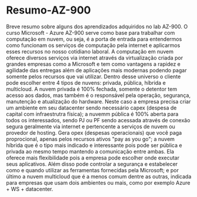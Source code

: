 # Resumo-AZ-900
Breve resumo sobre alguns dos aprendizados adquiridos no lab AZ-900.
O curso Microsoft - Azure AZ-900 serve como base para trabalhar com computação em nuvem, ou seja, é a porta de entrada para entendermos como funcionam os serviços de computação pela internet e aplicarmos esses recursos no nosso cotidiano laboral.
A computação em nuvem oferece diversos serviços via internet através da virtualização criada por grandes empresas como a Microsoft e tem como vantagens a rapidez e agilidade das entregas além de aplicações mais modernas podendo pagar somente pelos recursos que vai utilizar. Dentro desse universo o cliente pode escolher entre 4 tipos de nuvens: privada, pública, híbrida e multicloud.
A nuvem privada é 100% fechada, somente o detentor tem acesso aos dados, mas também é o responsável pela operação, segurança, manutenção e atualização do hardware. Neste caso a empresa precisa criar um ambiente em seu datacenter sendo necessário capex (despesa de capital com infraestrutra física); a nuvemm pública é 100% aberta para todos os interessados, sendo PJ ou PF sendo acessada através de conexão segura geralmente via internet e pertencente a serviços de nuvem ou provedor de hosting. Gera opex (despesas operacionais) que você paga proprocional, apenas pelos recursos ativos "pay as you go"; a nuvem híbrida que é o tipo mais indicado e interessante pois pode ser pública e privada ao mesmo tempo mantendo a comunicação entre ambas. Ela oferece mais flexibilidade pois a empresa pode escolher onde executar seus aplicativos. Além disso pode controlar a segurança e estabelecer como e quando utilizar as ferramentas fornecidas pela Microsoft; e por último a nuvem multicloud que é a menos comum dentre as outras, indicada para empresas que usam dois ambientes ou mais, como por exemplo Azure + WS + datacenter.
